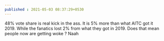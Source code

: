 ```yaml
---
published : 2021-05-03 08:37:29+0530
---
```


48% vote share is real kick in the ass. It is 5% more than what AITC got it 2019. While the fanatics lost 2% from what they got in 2019. Does that mean people now are getting woke ? Naah
